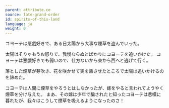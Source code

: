 ```yaml
---
parent: attribute.ce
source: fate-grand-order
id: spirits-of-this-land
language: ja
weight: 0
---
```


コヨーテは悪戯好きで、ある日太陽から大事な煙草を盗んでいった。

太陽はそりゃもうお怒りで、我慢ならぬとばかりにコヨーテを追いかけた。
コヨーテは悪戯好きでも弱いので、仕方ないから東から西へと逃げて行く。

落とした煙草が芽吹き、花を咲かせて実を熟させたところで太陽は追いかけるのを諦めた。

コヨーテは人間に煙草をやろうとはしなかったが、嫁をやると言われてようやく煙草を分け与えた。
まあ、その嫁は少年で騙されたと知ったコヨーテは悲嘆に暮れたが、我々はこうして煙草を吸えるようになったのさ！
